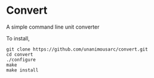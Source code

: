 Convert
=======

A simple command line unit converter

To install,

    git clone https://github.com/unanimousarc/convert.git
    cd convert
    ./configure
    make
    make install

